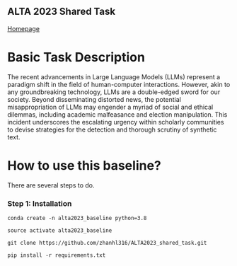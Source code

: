 ## ALTA 2023 Shared Task 
[Homepage](https://www.alta.asn.au/events/sharedtask2023/description.html)

# Basic Task Description
The recent advancements in Large Language Models (LLMs) represent a paradigm shift in the field of human-computer interactions. However, akin to any groundbreaking technology, LLMs are a double-edged sword for our society. Beyond disseminating distorted news, the potential misappropriation of LLMs may engender a myriad of social and ethical dilemmas, including academic malfeasance and election manipulation. This incident underscores the escalating urgency within scholarly communities to devise strategies for the detection and thorough scrutiny of synthetic text.

# How to use this baseline?
There are several steps to do.

### Step 1: Installation
```
conda create -n alta2023_baseline python=3.8
```

``source activate alta2023_baseline``

``git clone https://github.com/zhanhl316/ALTA2023_shared_task.git``

``pip install -r requirements.txt``
